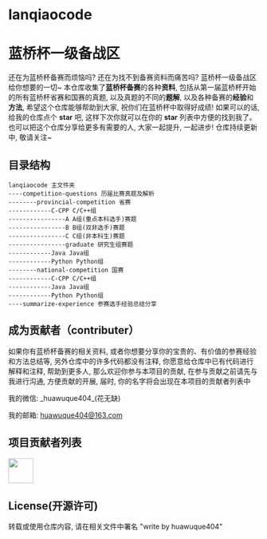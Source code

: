 # lanqiaocode
# 蓝桥杯一级备战区
还在为蓝桥杯备赛而烦恼吗? 还在为找不到备赛资料而痛苦吗? 蓝桥杯一级备战区给你想要的一切~
本仓库收集了**蓝桥杯备赛**的各种**资料**, 包括从第一届蓝桥杯开始的所有蓝桥杯省赛和国赛的真题, 以及真题的不同的**题解**, 以及各种备赛的**经验**和**方法**, 希望这个仓库能够帮助到大家, 祝你们在蓝桥杯中取得好成绩! 如果可以的话, 给我的仓库点个 **star** 吧, 这样下次你就可以在你的 **star** 列表中方便的找到我了。也可以把这个仓库分享给更多有需要的人, 大家一起提升, 一起进步!
仓库持续更新中, 敬请关注~

## 目录结构
```
lanqiaocode 主文件夹
----competition-questions 历届比赛真题及解析
--------provincial-competition 省赛
------------C-CPP C/C++组
----------------A A组(重点本科选手)赛题
----------------B B组(双非选手)赛题
----------------C C组(非本科生)赛题
----------------graduate 研究生组赛题
------------Java Java组
------------Python Python组
--------national-competition 国赛
------------C-CPP C/C++组
------------Java Java组
------------Python Python组
----summarize-experience 参赛选手经验总结分享
```

## 成为贡献者（contributer）
如果你有蓝桥杯备赛的相关资料, 或者你想要分享你的宝贵的、有价值的参赛经验和方法总结等, 另外仓库中的许多代码都没有注释, 你愿意给仓库中已有代码进行解释和注释, 帮助到更多人, 那么欢迎你参与本项目的贡献, 在参与贡献之前请先与我进行沟通, 方便贡献的开展, 届时, 你的名字将会出现在本项目的贡献者列表中

我的微信: \_huawuque404\_(花无缺)

我的邮箱: huawuque404@163.com

## 项目贡献者列表
<p align="left">
    <a href="https://github.com/huawuque404/lanqiaocode/graphs/contributors">
        <img width="50" src="https://contrib.rocks/image?repo=huawuque404/lanqiaocode" />
    </a>
</p>

## License(开源许可)
转载或使用仓库内容, 请在相关文件中署名 "write by huawuque404"